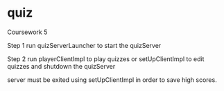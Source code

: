 # quiz
Coursework 5

Step 1 run quizServerLauncher to start the quizServer

Step 2 run playerClientImpl to play quizzes or setUpClientImpl to edit quizzes and shutdown the quizServer

server must be exited using setUpClientImpl in order to save high scores.
